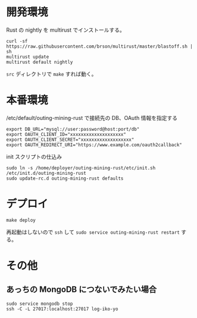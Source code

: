 # 開発環境

Rust の nightly を multirust でインストールする。

```
curl -sf https://raw.githubusercontent.com/brson/multirust/master/blastoff.sh | sh
multirust update
multirust default nightly
```

`src` ディレクトリで `make` すれば動く。


# 本番環境

/etc/default/outing-mining-rust
で接続先の DB、OAuth 情報を指定する

```
export DB_URL="mysql://user:password@host:port/db"
export OAUTH_CLIENT_ID="xxxxxxxxxxxxxxxxxxxx"
export OAUTH_CLIENT_SECRET="xxxxxxxxxxxxxxxxxxx"
export OAUTH_REDIRECT_URI="https://www.example.com/oauth2callback"
```

init スクリプトの仕込み

```
sudo ln -s /home/deployer/outing-mining-rust/etc/init.sh /etc/init.d/outing-mining-rust
sudo update-rc.d outing-mining-rust defaults
```

# デプロイ

```
make deploy
```

再起動はしないので `ssh` して `sudo service outing-mining-rust restart` する。


# その他

## あっちの MongoDB につないでみたい場合

```
sudo service mongodb stop
ssh -C -L 27017:localhost:27017 log-iko-yo
```
